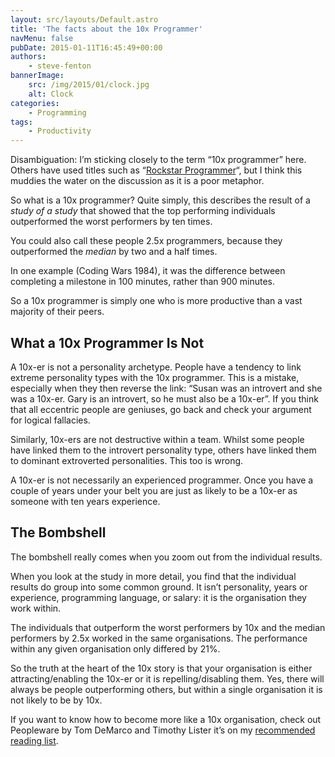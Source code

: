 ```yaml
---
layout: src/layouts/Default.astro
title: 'The facts about the 10x Programmer'
navMenu: false
pubDate: 2015-01-11T16:45:49+00:00
authors:
    - steve-fenton
bannerImage:
    src: /img/2015/01/clock.jpg
    alt: Clock
categories:
    - Programming
tags:
    - Productivity
---
```


Disambiguation: I’m sticking closely to the term “10x programmer” here. Others have used titles such as “[Rockstar Programmer](/blog/2015/08/the-rockstar-programmer-stereotype/)“, but I think this muddies the water on the discussion as it is a poor metaphor.

So what is a 10x programmer? Quite simply, this describes the result of a *study of a study* that showed that the top performing individuals outperformed the worst performers by ten times.

You could also call these people 2.5x programmers, because they outperformed the *median* by two and a half times.

In one example (Coding Wars 1984), it was the difference between completing a milestone in 100 minutes, rather than 900 minutes.

So a 10x programmer is simply one who is more productive than a vast majority of their peers.

## What a 10x Programmer Is Not

A 10x-er is not a personality archetype. People have a tendency to link extreme personality types with the 10x programmer. This is a mistake, especially when they then reverse the link: “Susan was an introvert and she was a 10x-er. Gary is an introvert, so he must also be a 10x-er”. If you think that all eccentric people are geniuses, go back and check your argument for logical fallacies.

Similarly, 10x-ers are not destructive within a team. Whilst some people have linked them to the introvert personality type, others have linked them to dominant extroverted personalities. This too is wrong.

A 10x-er is not necessarily an experienced programmer. Once you have a couple of years under your belt you are just as likely to be a 10x-er as someone with ten years experience.

## The Bombshell

The bombshell really comes when you zoom out from the individual results.

When you look at the study in more detail, you find that the individual results do group into some common ground. It isn’t personality, years or experience, programming language, or salary: it is the organisation they work within.

The individuals that outperform the worst performers by 10x and the median performers by 2.5x worked in the same organisations. The performance within any given organisation only differed by 21%.

So the truth at the heart of the 10x story is that your organisation is either attracting/enabling the 10x-er or it is repelling/disabling them. Yes, there will always be people outperforming others, but within a single organisation it is not likely to be by 10x.

If you want to know how to become more like a 10x organisation, check out Peopleware by Tom DeMarco and Timothy Lister it’s on my [recommended reading list](/about-me/recommended-reading/).